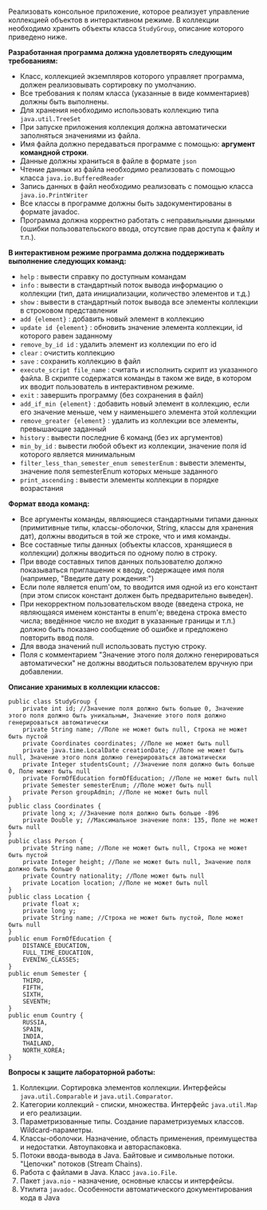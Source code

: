 
Реализовать консольное приложение, которое реализует управление коллекцией объектов в интерактивном режиме. В коллекции необходимо хранить объекты класса  `StudyGroup`, описание которого приведено ниже.

**Разработанная программа должна удовлетворять следующим требованиям:**

-   Класс, коллекцией экземпляров которого управляет программа, должен реализовывать сортировку по умолчанию.
-   Все требования к полям класса (указанные в виде комментариев) должны быть выполнены.
-   Для хранения необходимо использовать коллекцию типа  `java.util.TreeSet`
-   При запуске приложения коллекция должна автоматически заполняться значениями из файла.
-   Имя файла должно передаваться программе с помощью:  **аргумент командной строки**.
-   Данные должны храниться в файле в формате  `json`
-   Чтение данных из файла необходимо реализовать с помощью класса  `java.io.BufferedReader`
-   Запись данных в файл необходимо реализовать с помощью класса  `java.io.PrintWriter`
-   Все классы в программе должны быть задокументированы в формате javadoc.
-   Программа должна корректно работать с неправильными данными (ошибки пользовательского ввода, отсутсвие прав доступа к файлу и т.п.).

**В интерактивном режиме программа должна поддерживать выполнение следующих команд:**

-   `help`  : вывести справку по доступным командам
-   `info`  : вывести в стандартный поток вывода информацию о коллекции (тип, дата инициализации, количество элементов и т.д.)
-   `show`  : вывести в стандартный поток вывода все элементы коллекции в строковом представлении
-   `add {element}`  : добавить новый элемент в коллекцию
-   `update id {element}`  : обновить значение элемента коллекции, id которого равен заданному
-   `remove_by_id id`  : удалить элемент из коллекции по его id
-   `clear`  : очистить коллекцию
-   `save`  : сохранить коллекцию в файл
-   `execute_script file_name`  : считать и исполнить скрипт из указанного файла. В скрипте содержатся команды в таком же виде, в котором их вводит пользователь в интерактивном режиме.
-   `exit`  : завершить программу (без сохранения в файл)
-   `add_if_min {element}`  : добавить новый элемент в коллекцию, если его значение меньше, чем у наименьшего элемента этой коллекции
-   `remove_greater {element}`  : удалить из коллекции все элементы, превышающие заданный
-   `history`  : вывести последние 6 команд (без их аргументов)
-   `min_by_id`  : вывести любой объект из коллекции, значение поля id которого является минимальным
-   `filter_less_than_semester_enum semesterEnum`  : вывести элементы, значение поля semesterEnum которых меньше заданного
-   `print_ascending`  : вывести элементы коллекции в порядке возрастания

**Формат ввода команд:**

-   Все аргументы команды, являющиеся стандартными типами данных (примитивные типы, классы-оболочки, String, классы для хранения дат), должны вводиться в той же строке, что и имя команды.
-   Все составные типы данных (объекты классов, хранящиеся в коллекции) должны вводиться по одному полю в строку.
-   При вводе составных типов данных пользователю должно показываться приглашение к вводу, содержащее имя поля (например, "Введите дату рождения:")
-   Если поле является enum'ом, то вводится имя одной из его констант (при этом список констант должен быть предварительно выведен).
-   При некорректном пользовательском вводе (введена строка, не являющаяся именем константы в enum'е; введена строка вместо числа; введённое число не входит в указанные границы и т.п.) должно быть показано сообщение об ошибке и предложено повторить ввод поля.
-   Для ввода значений null использовать пустую строку.
-   Поля с комментарием "Значение этого поля должно генерироваться автоматически" не должны вводиться пользователем вручную при добавлении.


**Описание хранимых в коллекции классов:**

```
public class StudyGroup {
    private int id; //Значение поля должно быть больше 0, Значение этого поля должно быть уникальным, Значение этого поля должно генерироваться автоматически
    private String name; //Поле не может быть null, Строка не может быть пустой
    private Coordinates coordinates; //Поле не может быть null
    private java.time.LocalDate creationDate; //Поле не может быть null, Значение этого поля должно генерироваться автоматически
    private Integer studentsCount; //Значение поля должно быть больше 0, Поле может быть null
    private FormOfEducation formOfEducation; //Поле не может быть null
    private Semester semesterEnum; //Поле может быть null
    private Person groupAdmin; //Поле не может быть null
}
public class Coordinates {
    private long x; //Значение поля должно быть больше -896
    private Double y; //Максимальное значение поля: 135, Поле не может быть null
}
public class Person {
    private String name; //Поле не может быть null, Строка не может быть пустой
    private Integer height; //Поле не может быть null, Значение поля должно быть больше 0
    private Country nationality; //Поле может быть null
    private Location location; //Поле не может быть null
}
public class Location {
    private float x;
    private long y;
    private String name; //Строка не может быть пустой, Поле может быть null
}
public enum FormOfEducation {
    DISTANCE_EDUCATION,
    FULL_TIME_EDUCATION,
    EVENING_CLASSES;
}
public enum Semester {
    THIRD,
    FIFTH,
    SIXTH,
    SEVENTH;
}
public enum Country {
    RUSSIA,
    SPAIN,
    INDIA,
    THAILAND,
    NORTH_KOREA;
}

```


**Вопросы к защите лабораторной работы:**

1.  Коллекции. Сортировка элементов коллекции. Интерфейсы  `java.util.Comparable`  и  `java.util.Comparator`.
2.  Категории коллекций - списки, множества. Интерфейс  `java.util.Map`  и его реализации.
3.  Параметризованные типы. Создание параметризуемых классов. Wildcard-параметры.
4.  Классы-оболочки. Назначение, область применения, преимущества и недостатки. Автоупаковка и автораспаковка.
5.  Потоки ввода-вывода в Java. Байтовые и символьные потоки. "Цепочки" потоков (Stream Chains).
6.  Работа с файлами в Java. Класс  `java.io.File`.
7.  Пакет  `java.nio`  - назначение, основные классы и интерфейсы.
8.  Утилита  `javadoc`. Особенности автоматического документирования кода в Java
